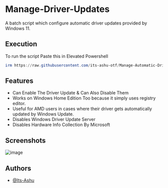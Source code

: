 
# Manage-Driver-Updates

A batch script which configure automatic driver updates provided by Windows 11.

## Execution

To run the script Paste this in Elevated Powershell

```powershell
irm https://raw.githubusercontent.com/its-ashu-otf/Manage-Automatic-Driver-Updates/refs/heads/main/run.ps1 | iex
```
## Features
- Can Enable The Driver Update & Can Also Disable Them
- Works on Windows Home Edition Too because it simply uses registry editor.
- Useful for AMD users in cases where their driver gets automatically updated by Windows Update.
- Disables Windows Driver Update Server
- Disables Hardware Info Collection By Microsoft

## Screenshots

![image](https://github.com/Its-Ashu/Manage-Driver-Updates-/assets/85825366/3723c88b-5e9d-4594-8664-2ef3e610ac66)

## Authors

- [@Its-Ashu](https://github.com/Its-Ashu)


